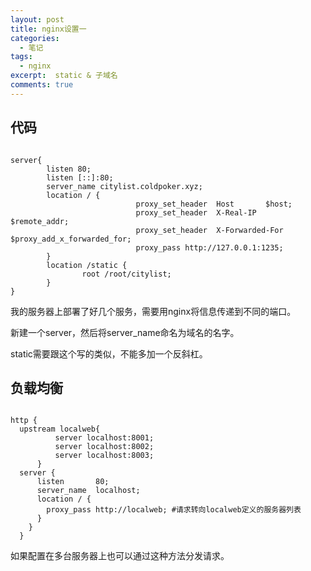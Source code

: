 ```yaml
---
layout: post
title: nginx设置一
categories: 
  - 笔记
tags:
  - nginx
excerpt:  static & 子域名
comments: true
---
```


## 代码

```nginx

server{
        listen 80;
        listen [::]:80;
        server_name citylist.coldpoker.xyz;
        location / {
                            proxy_set_header  Host       $host;
                            proxy_set_header  X-Real-IP    $remote_addr;
                            proxy_set_header  X-Forwarded-For $proxy_add_x_forwarded_for;
                            proxy_pass http://127.0.0.1:1235;
        }
        location /static {
                root /root/citylist;
        }
}
```
我的服务器上部署了好几个服务，需要用nginx将信息传递到不同的端口。

新建一个server，然后将server_name命名为域名的名字。

static需要跟这个写的类似，不能多加一个反斜杠。


## 负载均衡

```

http {
  upstream localweb{
          server localhost:8001;
          server localhost:8002;
          server localhost:8003;
      }
  server {
      listen       80;
      server_name  localhost;
      location / {
        proxy_pass http://localweb; #请求转向localweb定义的服务器列表
      }
    }
  }

```

如果配置在多台服务器上也可以通过这种方法分发请求。